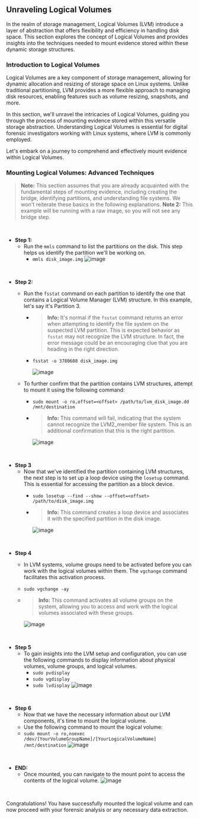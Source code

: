 ## Unraveling Logical Volumes

In the realm of storage management, Logical Volumes (LVM) introduce a layer of abstraction that offers flexibility and efficiency in handling disk space. This section explores the concept of Logical Volumes and provides insights into the techniques needed to mount evidence stored within these dynamic storage structures.

### Introduction to Logical Volumes

Logical Volumes are a key component of storage management, allowing for dynamic allocation and resizing of storage space on Linux systems. Unlike traditional partitioning, LVM provides a more flexible approach to managing disk resources, enabling features such as volume resizing, snapshots, and more.

In this section, we'll unravel the intricacies of Logical Volumes, guiding you through the process of mounting evidence stored within this versatile storage abstraction. Understanding Logical Volumes is essential for digital forensic investigators working with Linux systems, where LVM is commonly employed.

Let's embark on a journey to comprehend and effectively mount evidence within Logical Volumes.

### Mounting Logical Volumes: Advanced Techniques

> **Note:** This section assumes that you are already acquainted with the fundamental steps of mounting evidence, including creating the bridge, identifying partitions, and understanding file systems. We won't reiterate these basics in the following explanations.
> **Note 2:** This example will be running with a raw image, so you will not see any bridge step.

&nbsp;
&nbsp;
&nbsp;

- **Step 1:**
  - Run the `mmls` command to list the partitions on the disk. This step helps us identify the partition we'll be working on.
    - `mmls disk_image.img`
       ![image](https://github.com/JESUSAMM/Unraveling-the-Enigma-of-Mounting-Dead-Forensic-Evidence/assets/149633912/af103c4a-acf4-4daf-b7b0-38828fa521c5)

&nbsp;
&nbsp;
&nbsp;


- **Step 2:**
  - Run the `fsstat` command on each partition to identify the one that contains a Logical Volume Manager (LVM) structure. In this example, let's say it's Partition 3.
    - > **Info:** It's normal if the `fsstat` command returns an error when attempting to identify the file system on the suspected LVM partition. This is expected behavior as `fsstat` may not recognize the LVM structure. In fact, the error message could be an encouraging clue that you are heading in the right direction.
    - `fsstat -o 3780608 disk_image.img`
      
      ![image](https://github.com/JESUSAMM/Unraveling-the-Enigma-of-Mounting-Dead-Forensic-Evidence/assets/149633912/3a8098c5-a290-4e42-8789-752fca32abbc)


  - To further confirm that the partition contains LVM structures, attempt to mount it using the following command:
    - `sudo mount -o ro,offset=<offset> /path/to/lvm_disk_image.dd /mnt/destination`
    -  > **Info:** This command will fail, indicating that the system cannot recognize the LVM2_member file system. This is an additional confirmation that this is the right partition.
       
       ![image](https://github.com/JESUSAMM/Unraveling-the-Enigma-of-Mounting-Dead-Forensic-Evidence/assets/149633912/cc9ae4b4-09c1-4198-af25-4115dfbb1e8e)

&nbsp;
&nbsp;
&nbsp;


 - **Step 3**
   - Now that we've identified the partition containing LVM structures, the next step is to set up a loop device using the `losetup` command. This is essential for accessing the partition as a block device.
     - `sudo losetup --find --show --offset=<offset> /path/to/disk_image.img`
     -  > **Info:** This command creates a loop device and associates it with the specified partition in the disk image.
        
        ![image](https://github.com/JESUSAMM/Unraveling-the-Enigma-of-Mounting-Dead-Forensic-Evidence/assets/149633912/ddd53808-16a9-46a5-aade-72da83302d0c)

&nbsp;
&nbsp;
&nbsp;

- **Step 4**
  -  In LVM systems, volume groups need to be activated before you can work with the logical volumes within them. The `vgchange` command facilitates this activation process.
    - `sudo vgchange -ay`
    -  > **Info:**  This command activates all volume groups on the system, allowing you to access and work with the logical volumes associated with these groups.

       ![image](https://github.com/JESUSAMM/Unraveling-the-Enigma-of-Mounting-Dead-Forensic-Evidence/assets/149633912/96f2cc69-ced5-4a73-ba1c-aaeb49fa3e00)


&nbsp;
&nbsp;
&nbsp;
      
- **Step 5**
  - To gain insights into the LVM setup and configuration, you can use the following commands to display information about physical volumes, volume groups, and logical volumes.
    - `sudo pvdisplay`
    - `sudo vgdisplay`
    - `sudo lvdisplay`
          ![image](https://github.com/JESUSAMM/Unraveling-the-Enigma-of-Mounting-Dead-Forensic-Evidence/assets/149633912/a66d33a3-93cd-4c07-ae1e-f23973cd1250)

&nbsp;
&nbsp;
&nbsp;

- **Step 6**
  -  Now that we have the necessary information about our LVM components, it's time to mount the logical volume.
  -  Use the following command to mount the logical volume:
    - `sudo mount -o ro,noexec /dev/[YourVolumeGroupName]/[YourLogicalVolumeName] /mnt/destination`
      ![image](https://github.com/JESUSAMM/Unraveling-the-Enigma-of-Mounting-Dead-Forensic-Evidence/assets/149633912/2d27808f-1462-46bf-810e-ff03d9495e2f)


&nbsp;
&nbsp;
&nbsp;

- **END:**
  -  Once mounted, you can navigate to the mount point to access the contents of the logical volume.
      ![image](https://github.com/JESUSAMM/Unraveling-the-Enigma-of-Mounting-Dead-Forensic-Evidence/assets/149633912/b7511f76-dfbf-40c1-980a-797f45fad536)


&nbsp;
&nbsp;
&nbsp;

Congratulations! You have successfully mounted the logical volume and can now proceed with your forensic analysis or any necessary data extraction.
 

